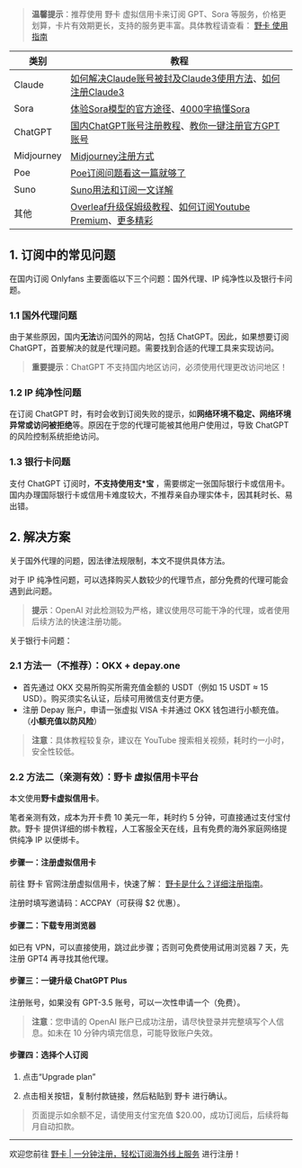 > **温馨提示**：推荐使用 野卡 虚拟信用卡来订阅 GPT、Sora 等服务，价格更划算，卡片有效期更长，支持的服务更丰富。具体教程请查看： [野卡 使用指南](https://bit.ly/bewildcard)

| 类别    | 教程                                                     |
| ------- | -------------------------------------------------------- |
| Claude  | [如何解决Claude账号被封及Claude3使用方法](https://bit.ly/bewildcard)、[如何注册Claude3](https://bit.ly/bewildcard) |
| Sora    | [体验Sora模型的官方途径](https://bit.ly/bewildcard)、[4000字搞懂Sora](https://bit.ly/bewildcard)              |
| ChatGPT | [国内ChatGPT账号注册教程](https://bit.ly/bewildcard)、[教你一键注册官方GPT账号](https://bit.ly/bewildcard)       |
| Midjourney | [Midjourney注册方式](https://bit.ly/bewildcard)                                    |
| Poe     | [Poe订阅问题看这一篇就够了](https://bit.ly/bewildcard)                               |
| Suno    | [Suno用法和订阅一文详解](https://bit.ly/bewildcard)                                   |
| 其他    | [Overleaf升级保姆级教程](https://bit.ly/bewildcard)、[如何订阅Youtube Premium](https://bit.ly/bewildcard)、[更多精彩](https://bit.ly/bewildcard) |

## 1. 订阅中的常见问题

在国内订阅 Onlyfans 主要面临以下三个问题：国外代理、IP 纯净性以及银行卡问题。

### 1.1 国外代理问题

由于某些原因，国内<strong>无法</strong>访问国外的网站，包括 ChatGPT。因此，如果想要订阅 ChatGPT，首要解决的就是代理问题。需要找到合适的代理工具来实现访问。

> **重要提示**：ChatGPT 不支持国内地区访问，必须使用代理更改访问地区！

### 1.2 IP 纯净性问题

在订阅 ChatGPT 时，有时会收到订阅失败的提示，如<strong>网络环境不稳定、网络环境异常或访问被拒绝</strong>等。原因在于您的代理可能被其他用户使用过，导致 ChatGPT 的风险控制系统拒绝访问。

### 1.3 银行卡问题

支付 ChatGPT 订阅时，<strong>不支持使用支*宝 </strong>，需要绑定一张国际银行卡或信用卡。国内办理国际银行卡或信用卡难度较大，不推荐亲自办理实体卡，因其耗时长、易出错。

## 2. 解决方案

关于国外代理的问题，因法律法规限制，本文不提供具体方法。

对于 IP 纯净性问题，可以选择购买人数较少的代理节点，部分免费的代理可能会遇到此问题。

> **提示**：OpenAI 对此检测较为严格，建议使用尽可能干净的代理，或者使用后续方法的快速注册功能。

关于银行卡问题：

### 2.1 方法一（不推荐）：OKX + depay.one

- 首先通过 OKX 交易所购买所需充值金额的 USDT（例如 15 USDT ≈ 15 USD）。购买须实名认证，后续可用微信支付更方便。
- 注册 Depay 账户，申请一张虚拟 VISA 卡并通过 OKX 钱包进行小额充值。（**小额充值以防风险**）

> **注意**：具体教程较复杂，建议在 YouTube 搜索相关视频，耗时约一小时，安全性较低。

### 2.2 方法二（亲测有效）：野卡 虚拟信用卡平台

本文使用<strong>野卡虚拟信用卡</strong>。

笔者亲测有效，成本为开卡费 10 美元一年，耗时约 5 分钟，可直接通过支付宝付款。野卡 提供详细的绑卡教程，人工客服全天在线，且有免费的海外家庭网络提供纯净 IP 以便绑卡。

#### 步骤一：注册虚拟信用卡

前往 野卡 官网注册虚拟信用卡，快速了解： [野卡是什么？详细注册指南](https://bit.ly/bewildcard)。

注册时填写邀请码：ACCPAY（可获得 $2 优惠）。

#### 步骤二：下载专用浏览器

如已有 VPN，可以直接使用，跳过此步骤；否则可免费使用试用浏览器 7 天，先注册 GPT4 再寻找其他代理。

#### 步骤三：一键升级 ChatGPT Plus

注册账号，如果没有 GPT-3.5 账号，可以一次性申请一个（免费）。

> **注意**：您申请的 OpenAI 账户已成功注册，请尽快登录并完整填写个人信息。如未在 10 分钟内填完信息，可能导致账户失效。

#### 步骤四：选择个人订阅

1. 点击“Upgrade plan”

2. 点击相关按钮，复制付款链接，然后粘贴到 野卡 进行确认。

> 页面提示如余额不足，请使用支付宝充值 $20.00，成功订阅后，后续将每月自动扣款。

---

欢迎您前往 [野卡 | 一分钟注册，轻松订阅海外线上服务](https://bit.ly/bewildcard) 进行注册！